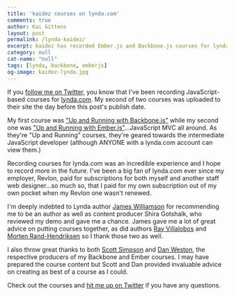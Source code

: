 ```yaml
---
title: 'kaidez courses on lynda.com'
comments: true
author: Kai Gittens
layout: post
permalink: /lynda-kaidez/
excerpt: kaidez has recorded Ember.js and Backbone.js courses for lynda.com, a leading online learning company.
category: null
cat-name: "null"
tags: [lynda, backbone, emberjs]
og-image: kaidez-lynda.jpg
---
```

If you [follow me on Twitter](http://twitter.com/kaidez "follow kaidez on Twitter"), you know that I've been recording JavaScript-based courses for [lynda.com](http://lynda.com "visit lynda.com: a leading online learning company"). My second of two courses was uploaded to their site the day before this post's publish date.

My first course was ["Up and Running with Backbone.js"](http://www.lynda.com/Backbonejs-tutorials/Up-Running-Backbonejs/163089-2.html?utm_medium=ldc-partner&utm_source=SSPRC&utm_content=524&utm_campaign=CD2146&bid=524&aid=CD2146 "Check out 'Up and Running with Backbone.js' on lynda.com") while my second one was ["Up and Running with Ember.js"](http://www.lynda.com/Emberjs-tutorials/Up-Running-Emberjs/178116-2.html?utm_medium=ldc-partner&utm_source=SSPRC&utm_content=524&utm_campaign=CD2146&bid=524&aid=CD2146 "Check out 'Up and Running with Ember.js' on lynda.com")...JavaScript MVC all around. As they're "Up and Running" courses, they're geared towards the intermediate JavaScript developer (although ANYONE with a lynda.com account can view them.)

Recording courses for lynda.com was an incredible experience and I hope to record more in the future. I've been a big fan of lynda.com ever since my employer, Revlon, paid for subscriptions for both myself and another staff web designer...so much so, that I paid for my own subscription out of my own pocket when my Revlon one wasn't renewed.

I'm deeply indebted to Lynda author [James Williamson](http://www.lynda.com/James-Williamson/128-1.html "Visit James Williamson's lynda courses") for recommending me to be an author as well as content producer Shira Gotshalk, who reviewed my demo and gave me a chance. James gave me a lot of great advice on putting courses together, as did authors [Ray Villalobos](http://www.lynda.com/Ray-Villalobos/832401-1.html "Visit Ray Villalobos' lynda courses") and [Morten Rand-Hendriksen](http://www.lynda.com/Morten-Rand-Hendriksen/725535-1.html "Visit Morten Rand-Hendriksen' lynda courses") so I thank those two as well.

I also throw great thanks to both [Scott Simpson](http://www.lynda.com/Scott-Simpson/578025-1.html "Visit Scott Simpson's lynda courses") and [Dan Weston](https://twitter.com/danielbweston "visit Dan Weston on Twitter"), the respective producers of my Backbone and Ember courses. I may have prepared the course content but Scott and Dan provided invaluable advice on creating as best of a course as I could.

Check out the courses and [hit me up on Twitter](http://twitter.com/kaidez "contact kaidez on Twitter") if you have any questions.
